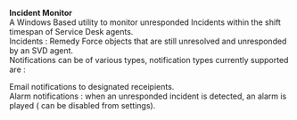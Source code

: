 **Incident Monitor**\
A Windows Based utility to monitor unresponded Incidents within the shift timespan of Service Desk agents.\
Incidents : Remedy Force objects that are still unresolved and unresponded by an SVD agent.\
Notifications can be of various types, notification types currently supported are : 

Email notifications to designated receipients.\
Alarm notifications : when an unresponded incident is detected, an alarm is played ( can be disabled from settings).
